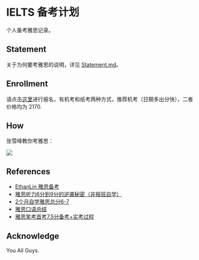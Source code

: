 # IELTS 备考计划

个人备考雅思记录。


## Statement

关于为何要考雅思的说明，详见 [Statement.md](https://github.com/i0Ek3/yasi/blob/main/Statement.md)。


## Enrollment

请点击[这里](https://ielts.neea.cn/?utm_source=chinaielts&utm_medium=banner&utm_campaign=chinaieltspromopilot&utm_id=chinaieltspromo&utm_term=chinaieltspromopilot&utm_content=chinaieltspromopilot)进行报名，有机考和纸考两种方式，推荐机考（日期多出分快），二者价格均为 2170.

## How

张雪峰教你考雅思：

![](https://github.com/i0Ek3/IELTS-Plan/blob/main/how.jpg)

## References

- [EthanLin 雅思备考](https://ethan-lin.gitbook.io/ielts)
- [雅思听力6分到9分的逆袭秘密（非报班自学）](https://zhuanlan.zhihu.com/p/78435216)
- [2个月自学雅思总分6-7](https://github.com/SUSTech-Application/SUSTechapplication/blob/master/docs/英语学习/IELTS/2个月自学雅思总分6-7.md)
- [雅思口语总结](https://blog.csdn.net/rosemaryandthyme/article/details/131261010)
- [雅思笔考首考7.5分备考+实考过程](https://mp.weixin.qq.com/s/OrkdBcScu2sz6m965l-Fbw)


## Acknowledge

 You All Guys.
